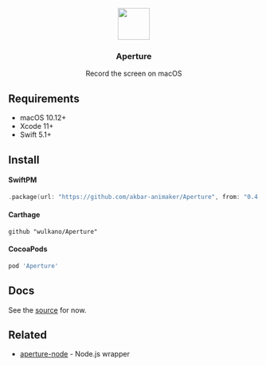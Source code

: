 <p align="center">
  <img src="Media/aperture-logo.svg" width="64" height="64">
  <h3 align="center">Aperture</h3>
  <p align="center">Record the screen on macOS</p>
</p>

## Requirements

- macOS 10.12+
- Xcode 11+
- Swift 5.1+

## Install

#### SwiftPM

```swift
.package(url: "https://github.com/akbar-animaker/Aperture", from: "0.4.0")
```

#### Carthage

```
github "wulkano/Aperture"
```

#### CocoaPods

```ruby
pod 'Aperture'
```

## Docs

See the [source](https://github.com/wulkano/Aperture/blob/master/Sources/Aperture/Aperture.swift) for now.

## Related

- [aperture-node](https://github.com/wulkano/aperture-node) - Node.js wrapper
